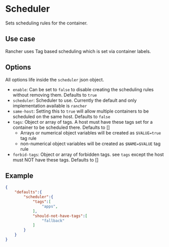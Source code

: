 # Scheduler
Sets scheduling rules for the container.

## Use case
Rancher uses Tag based scheduling which is set via container labels.

## Options
All options life inside the `scheduler` json object.

- `enable`: Can be set to `false` to disable creating the scheduling rules without removing them. Defaults to `true`
- `scheduler`: Scheduler to use. Currently the default and only implementation available is `rancher`
- `same-host`: Setting this to `true` will allow multiple containers to be scheduled on the same host. Defaults to `false`
- `tags`: Object or array of tags. A host must have these tags set for a container to be scheduled there.  Defaults to []
   - Arrays or numerical object variables will be created as `$VALUE=true` tag rule
   - non-numerical object variables will be created as `$NAME=$VALUE` tag rule
- `forbid-tags`: Object or array of forbidden tags. see `tags` except the host must NOT have these tags. Defaults to []


## Example
```json
{
	"defaults":{
		"scheduler":{
			"tags":[
				"apps",
			],
			"should-not-have-tags":[
				"fallback"
			]
		}
	}
}
```
